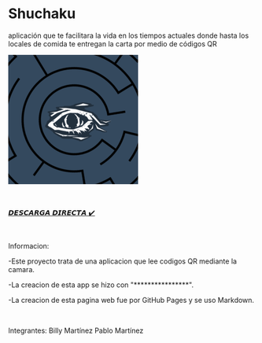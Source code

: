 # Shuchaku

aplicación que te facilitara la vida en los tiempos actuales donde hasta los locales de comida te entregan la carta por medio de códigos QR

![Image](https://github.com/Billyflin/Shuchaku/blob/master/imagen_2021-12-16_114613.png)
<p>&nbsp;</p>

[𝘿𝙀𝙎𝘾𝘼𝙍𝙂𝘼 𝘿𝙄𝙍𝙀𝘾𝙏𝘼 ✔️](https://github.com/Billyflin/Shuchaku/raw/master/Shuchaku.apk)

<p>&nbsp;</p>

Informacion: 

-Este proyecto trata de una aplicacion que lee codigos QR mediante la camara.

-La creacion de esta app se hizo con "****************".

-La creacion de esta pagina web fue por GitHub Pages y se uso Markdown.

<p>&nbsp;</p>
Integrantes:
  Billy Martínez
  Pablo Martínez

<p>&nbsp;</p>
